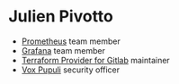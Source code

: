 # Julien Pivotto

- [Prometheus](https://github.com/prometheus) team member
- [Grafana](https://github.com/prometheus) team member
- [Terraform Provider for Gitlab](https://github.com/terraform-providers/terraform-providers-gitlab) maintainer
- [Vox Pupuli](https://github.com/voxpupuli) security officer
